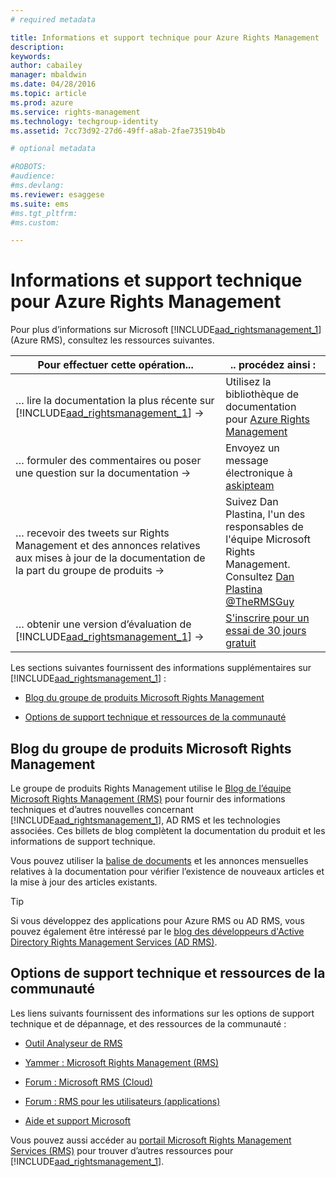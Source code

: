 ```yaml
---
# required metadata

title: Informations et support technique pour Azure Rights Management | Azure RMS
description:
keywords:
author: cabailey
manager: mbaldwin
ms.date: 04/28/2016
ms.topic: article
ms.prod: azure
ms.service: rights-management
ms.technology: techgroup-identity
ms.assetid: 7cc73d92-27d6-49ff-a8ab-2fae73519b4b

# optional metadata

#ROBOTS:
#audience:
#ms.devlang:
ms.reviewer: esaggese
ms.suite: ems
#ms.tgt_pltfrm:
#ms.custom:

---
```


# Informations et support technique pour Azure Rights Management
Pour plus d’informations sur Microsoft [!INCLUDE[aad_rightsmanagement_1](../includes/aad_rightsmanagement_1_md.md)] (Azure RMS), consultez les ressources suivantes.

|Pour effectuer cette opération...|.. procédez ainsi :|
|----------------|---------------|
|… lire la documentation la plus récente sur [!INCLUDE[aad_rightsmanagement_1](../includes/aad_rightsmanagement_1_md.md)] →|Utilisez la bibliothèque de documentation pour [Azure Rights Management](../understand-explore/azure-rights-management.md)|
|… formuler des commentaires ou poser une question sur la documentation →|Envoyez un message électronique à [askipteam](mailto:%20askipteam@microsoft.com?subject=Documentation%20feedback)|
|… recevoir des tweets sur Rights Management et des annonces relatives aux mises à jour de la documentation de la part du groupe de produits →|Suivez Dan Plastina, l'un des responsables de l'équipe Microsoft Rights Management. Consultez [Dan Plastina @TheRMSGuy](https://twitter.com/TheRMSGuy)|
|… obtenir une version d’évaluation de [!INCLUDE[aad_rightsmanagement_1](../includes/aad_rightsmanagement_1_md.md)] →|[S'inscrire pour un essai de 30 jours gratuit](https://portal.microsoftonline.com/Signup/MainSignUp15.aspx?&amp;OfferId=A43415D3-404C-4df3-B31B-AAD28118A778&amp;dl=RIGHTSMANAGEMENT&amp;ali=1)|
Les sections suivantes fournissent des informations supplémentaires sur [!INCLUDE[aad_rightsmanagement_1](../includes/aad_rightsmanagement_1_md.md)] :


-   [Blog du groupe de produits Microsoft Rights Management](information-support.md#BKMK_ProductGroupBlog)

-   [Options de support technique et ressources de la communauté](#support-options-and-community-resources)


## Blog du groupe de produits Microsoft Rights Management
Le groupe de produits Rights Management utilise le [Blog de l’équipe Microsoft Rights Management (RMS)](http://blogs.technet.com/b/rms/) pour fournir des informations techniques et d’autres nouvelles concernant [!INCLUDE[aad_rightsmanagement_1](../includes/aad_rightsmanagement_1_md.md)], AD RMS et les technologies associées. Ces billets de blog complètent la documentation du produit et les informations de support technique.

Vous pouvez utiliser la [balise de documents](http://blogs.technet.com/b/rms/archive/tags/docs/) et les annonces mensuelles relatives à la documentation pour vérifier l’existence de nouveaux articles et la mise à jour des articles existants.

> [!TIP]
> Si vous développez des applications pour Azure RMS ou AD RMS, vous pouvez également être intéressé par le [blog des développeurs d'Active Directory Rights Management Services (AD RMS)](http://blogs.msdn.com/b/rms/).

## Options de support technique et ressources de la communauté
Les liens suivants fournissent des informations sur les options de support technique et de dépannage, et des ressources de la communauté :

-   [Outil Analyseur de RMS](http://www.microsoft.com/en-us/download/details.aspx?id=46437)

-   [Yammer : Microsoft Rights Management (RMS)](http://www.yammer.com/AskIPTeam)

-   [Forum : Microsoft RMS (Cloud)](https://social.technet.microsoft.com/Forums/en-US/home?forum=rmscloud)

-   [Forum : RMS pour les utilisateurs (applications)](https://social.technet.microsoft.com/Forums/en-US/home?forum=rmsapps)

-   [Aide et support Microsoft](http://go.microsoft.com/fwlink/?LinkId=243064)

Vous pouvez aussi accéder au [portail Microsoft Rights Management Services (RMS)](http://www.microsoft.com/rms) pour trouver d’autres ressources pour [!INCLUDE[aad_rightsmanagement_1](../includes/aad_rightsmanagement_1_md.md)].





<!--HONumber=Apr16_HO3-->


